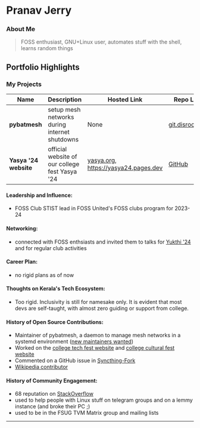 # Pranav Jerry

### About Me

> FOSS enthusiast, GNU+Linux user, automates stuff with the shell, learns random things


## Portfolio Highlights

### My Projects

| Name                  | Description                                    | Hosted Link                                                | Repo Link                                                    |
|-----------------------|------------------------------------------------|------------------------------------------------------------|--------------------------------------------------------------|
| **pybatmesh**         | setup mesh networks during internet shutdowns  | None                                                       | [git.disroot.org](https://git.disroot.org/pranav/pybatmesh)  |
| **Yasya '24 website** | official website of our college fest Yasya '24 | [yasya.org](https://yasya.org), https://yasya24.pages.dev  | [GitHub](https://github.com/libreinator/yasya24)             |

#### Leadership and Influence:

- FOSS Club STIST lead in FOSS United's FOSS clubs program for 2023-24

#### Networking:

- connected with FOSS enthsiasts and invited them to talks for [Yukthi '24](https://yukthi.org) and for regular club activities

#### Career Plan:

- no rigid plans as of now

#### Thoughts on Kerala's Tech Ecosystem:

- Too rigid. Inclusivity is still for namesake only. It is evident that most devs are self-taught, with almost zero guiding or support from college.

#### History of Open Source Contributions:

- Maintainer of pybatmesh, a daemon to manage mesh networks in a systemd environment ([new maintainers wanted](https://git.disroot.org/pranav/pybatmesh/issues/8))
- Worked on the [college tech fest website](https://yukthi.org) and [college cultural fest website](https://yasya.org)
- Commented on a GitHub issue in [Syncthing-Fork](https://github.com/Catfriend1/syncthing-android/issues/1027#issuecomment-1817756336)
- [Wikipedia contributor](https://en.wikipedia.org/wiki/User:NonNerd)

#### History of Community Engagement:

- 68 reputation on [StackOverflow](https://stackoverflow.com/users/15531899/pranav)
- used to help people with Linux stuff on telegram groups and on a lemmy instance (and broke their PC ;)
- used to be in the FSUG TVM Matrix group and mailing lists

---

